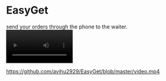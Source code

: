 # EasyGet
send your orders through the phone to the waiter.
<video src=https://github.com/avihu2929/EasyGet/blob/master/video.mp4 width=180/>

https://github.com/avihu2929/EasyGet/blob/master/video.mp4
